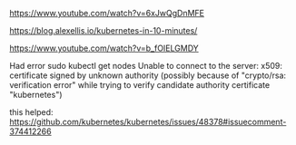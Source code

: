 https://www.youtube.com/watch?v=6xJwQgDnMFE

https://blog.alexellis.io/kubernetes-in-10-minutes/


https://www.youtube.com/watch?v=b_fOIELGMDY

Had error
sudo kubectl get nodes
Unable to connect to the server: x509: certificate signed by unknown authority (possibly because of "crypto/rsa: verification error" while trying to verify candidate authority certificate "kubernetes")

this helped: https://github.com/kubernetes/kubernetes/issues/48378#issuecomment-374412266

